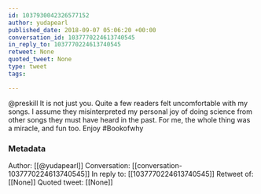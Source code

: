 ```yaml
---
id: 1037930042326577152
author: yudapearl
published_date: 2018-09-07 05:06:20 +00:00
conversation_id: 1037770224613740545
in_reply_to: 1037770224613740545
retweet: None
quoted_tweet: None
type: tweet
tags:

---
```


@preskill It is not just you. Quite a few  readers felt uncomfortable with my songs. I assume they misinterpreted my personal joy of doing science from other songs they must have heard in the past. For me, the whole thing was a miracle, and fun too. Enjoy #Bookofwhy

### Metadata

Author: [[@yudapearl]]
Conversation: [[conversation-1037770224613740545]]
In reply to: [[1037770224613740545]]
Retweet of: [[None]]
Quoted tweet: [[None]]
